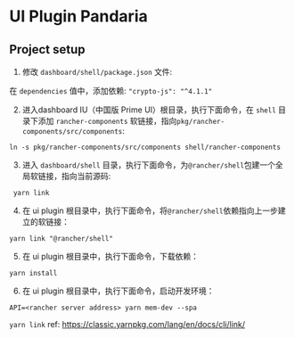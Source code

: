 # UI Plugin Pandaria

## Project setup

1. 修改 `dashboard/shell/package.json` 文件:

在 `dependencies` 值中，添加依赖: `"crypto-js": "^4.1.1"`

2. 进入dashboard IU（中国版 Prime UI）根目录，执行下面命令，在 `shell` 目录下添加 `rancher-components` 软链接，指向`pkg/rancher-components/src/components`:

```shell
ln -s pkg/rancher-components/src/components shell/rancher-components
```

3. 进入 `dashboard/shell` 目录，执行下面命令，为`@rancher/shell`包建一个全局软链接，指向当前源码:

```shell
 yarn link
```

4. 在 ui plugin 根目录中，执行下面命令，将`@rancher/shell`依赖指向上一步建立的软链接：
```shell
yarn link "@rancher/shell"   
```

5. 在 ui plugin 根目录中，执行下面命令，下载依赖：

```shell
yarn install

```

6. 在 ui plugin 根目录中，执行下面命令，启动开发环境：

```shell
API=<rancher server address> yarn mem-dev --spa

```

`yarn link` ref: https://classic.yarnpkg.com/lang/en/docs/cli/link/
